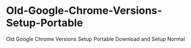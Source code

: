# Old-Google-Chrome-Versions-Setup-Portable
Old Google Chrome Versions Setup Portable
Download and Setup Normal
